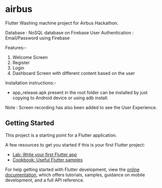 # airbus

Flutter Washing machine project for Airbus Hackathon.

Database : NoSQL database on Firebase
User Authentication : Email/Password using Firebase

Features:-
1. Welcome Screen
2. Register
3. Login
4. Dashboard Screen with different content based on the user

Installation instructions:-
- app_release.apk present in the root folder can be installed by just copying to Android device or using adb install.

Note : Screen recording has also been added to see the User Experience.

## Getting Started

This project is a starting point for a Flutter application.

A few resources to get you started if this is your first Flutter project:

- [Lab: Write your first Flutter app](https://docs.flutter.dev/get-started/codelab)
- [Cookbook: Useful Flutter samples](https://docs.flutter.dev/cookbook)

For help getting started with Flutter development, view the
[online documentation](https://docs.flutter.dev/), which offers tutorials,
samples, guidance on mobile development, and a full API reference.

